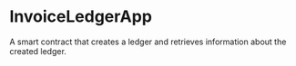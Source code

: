 # InvoiceLedgerApp
A smart contract that creates a ledger and retrieves information about the created ledger.

